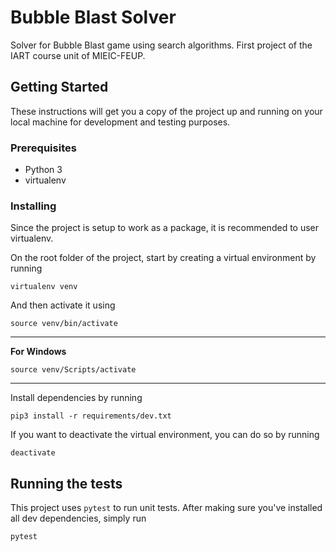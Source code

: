# Bubble Blast Solver

Solver for Bubble Blast game using search algorithms. First project of the IART course unit of MIEIC-FEUP.

## Getting Started

These instructions will get you a copy of the project up and running on your local machine for development and testing purposes.

### Prerequisites

* Python 3
* virtualenv

### Installing

Since the project is setup to work as a package, it is recommended to user virtualenv.

On the root folder of the project, start by creating a virtual environment by running 

```
virtualenv venv
```

And then activate it using

```
source venv/bin/activate
```

---
**For Windows**

```
source venv/Scripts/activate
```

---

Install dependencies by running

```
pip3 install -r requirements/dev.txt
```

If you want to deactivate the virtual environment, you can do so by running

```
deactivate
```

## Running the tests

This project uses `pytest` to run unit tests. After making sure you've installed all dev dependencies, simply run

```
pytest
```
